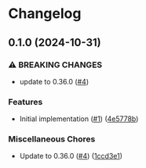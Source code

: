 # Changelog

## 0.1.0 (2024-10-31)


### ⚠ BREAKING CHANGES

* update to 0.36.0 ([#4](https://github.com/noir-lang/sparse_array/issues/4))

### Features

* Initial implementation ([#1](https://github.com/noir-lang/sparse_array/issues/1)) ([4e5778b](https://github.com/noir-lang/sparse_array/commit/4e5778bd8866478e7fa95ddaa6b6e8344e0a9b1f))


### Miscellaneous Chores

* Update to 0.36.0 ([#4](https://github.com/noir-lang/sparse_array/issues/4)) ([1ccd3e1](https://github.com/noir-lang/sparse_array/commit/1ccd3e1126707d982bf05eec6b8e404f8904c9f4))
